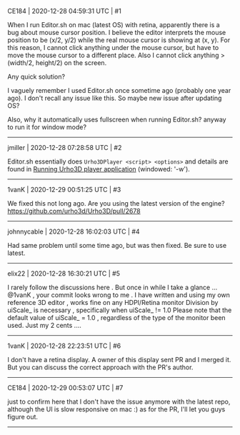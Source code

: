 CE184 | 2020-12-28 04:59:31 UTC | #1

When I run Editor.sh on mac (latest OS) with retina, apparently there is a bug about mouse cursor position. I believe the editor interprets the mouse position to be (x/2, y/2) while the real mouse cursor is showing at (x, y). For this reason, I cannot click anything under the mouse cursor, but have to move the mouse cursor to a different place. Also I cannot click anything > (width/2, height/2) on the screen.

Any quick solution?

I vaguely remember I used Editor.sh once sometime ago (probably one year ago). I don't recall any issue like this. So maybe new issue after updating OS?

Also, why it automatically uses fullscreen when running Editor.sh? anyway to run it for window mode?

-------------------------

jmiller | 2020-12-28 07:28:58 UTC | #2

Editor.sh essentially does `Urho3DPlayer <script> <options>` and details are found in [Running Urho3D player application](https://urho3d.github.io/documentation/HEAD/_running.html) (windowed: '-w').

-------------------------

1vanK | 2020-12-29 00:51:25 UTC | #3

We fixed this not long ago. Are you using the latest version of the engine? https://github.com/urho3d/Urho3D/pull/2678

-------------------------

johnnycable | 2020-12-28 16:02:03 UTC | #4

Had same problem until some time ago, but was then fixed. Be sure to use latest.

-------------------------

elix22 | 2020-12-28 16:30:21 UTC | #5

I rarely follow the discussions here .
But once in while I take a glance ...
@1vanK ,  your commit looks wrong to me .
I have written and using my own reference 3D editor , works fine on any HDPI/Retina monitor 
Division by uiScale_ is necessary , specifically when uiScale_ != 1.0
Please note that the default value  of uiScale_ = 1.0 , regardless of the type of the monitor been used.
Just my 2 cents ....

-------------------------

1vanK | 2020-12-28 22:23:51 UTC | #6

I don't have a retina display. A owner of this display sent PR and I merged it. But you can discuss the correct approach with the PR's author.

-------------------------

CE184 | 2020-12-29 00:53:07 UTC | #7

just to confirm here that I don't have the issue anymore with the latest repo, although the UI is slow responsive on mac :) 
as for the PR, I'll let you guys figure out.

-------------------------

